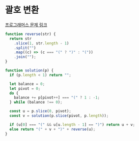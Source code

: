 # 괄호 변환

[프로그래머스 문제 링크](https://programmers.co.kr/learn/courses/30/lessons/60058)

```javascript
function reverse(str) {
  return str
    .slice(1, str.length - 1)
    .split("")
    .map((c) => (c === "(" ? ")" : "("))
    .join("");
}

function solution(p) {
  if (p.length < 1) return "";

  let balance = 0;
  let pivot = 0;
  do {
    balance += p[pivot++] === "(" ? 1 : -1;
  } while (balance !== 0);

  const u = p.slice(0, pivot);
  const v = solution(p.slice(pivot, p.length));

  if (u[0] === "(" && u[u.length - 1] == ")") return u + v;
  else return "(" + v + ")" + reverse(u);
}
```
